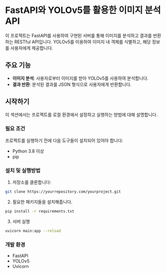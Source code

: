 # FastAPI와 YOLOv5를 활용한 이미지 분석 API

이 프로젝트는 FastAPI를 사용하여 구현된 서버를 통해 이미지를 분석하고 결과를 반환하는 RESTful API입니다. YOLOv5를 이용하여 이미지 내 객체를 식별하고, 해당 정보를 사용자에게 제공합니다.

## 주요 기능

- **이미지 분석**: 사용자로부터 이미지를 받아 YOLOv5를 사용하여 분석합니다.
- **결과 반환**: 분석된 결과를 JSON 형식으로 사용자에게 반환합니다.

## 시작하기

이 섹션에서는 프로젝트를 로컬 환경에서 설정하고 실행하는 방법에 대해 설명합니다.

### 필요 조건

프로젝트를 실행하기 전에 다음 도구들이 설치되어 있어야 합니다:

- Python 3.8 이상
- pip

### 설치 및 실행방법

1. 저장소를 클론합니다:
```bash
git clone https://yourrepository.com/yourproject.git
```
2. 필요한 패키지들을 설치해줍니다.
```bash
pip install -r requirements.txt
```

3. 서버 실행
```bash
uvicorn main:app --reload
```

### 개발 환경

- FastAPI
- YOLOv5
- Uvicorn